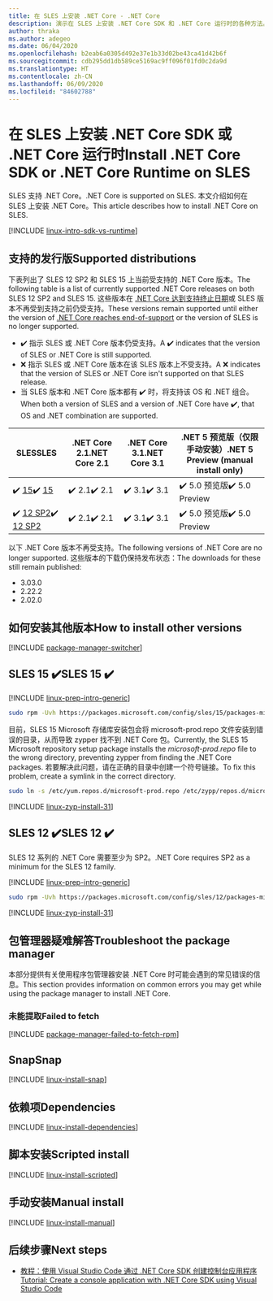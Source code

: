 ```yaml
---
title: 在 SLES 上安装 .NET Core - .NET Core
description: 演示在 SLES 上安装 .NET Core SDK 和 .NET Core 运行时的各种方法。
author: thraka
ms.author: adegeo
ms.date: 06/04/2020
ms.openlocfilehash: b2eab6a0305d492e37e1b33d02be43ca41d42b6f
ms.sourcegitcommit: cdb295dd1db589ce5169ac9ff096f01fd0c2da9d
ms.translationtype: HT
ms.contentlocale: zh-CN
ms.lasthandoff: 06/09/2020
ms.locfileid: "84602788"
---
```

# <a name="install-net-core-sdk-or-net-core-runtime-on-sles"></a><span data-ttu-id="6db41-103">在 SLES 上安装 .NET Core SDK 或 .NET Core 运行时</span><span class="sxs-lookup"><span data-stu-id="6db41-103">Install .NET Core SDK or .NET Core Runtime on SLES</span></span>

<span data-ttu-id="6db41-104">SLES 支持 .NET Core。</span><span class="sxs-lookup"><span data-stu-id="6db41-104">.NET Core is supported on SLES.</span></span> <span data-ttu-id="6db41-105">本文介绍如何在 SLES 上安装 .NET Core。</span><span class="sxs-lookup"><span data-stu-id="6db41-105">This article describes how to install .NET Core on SLES.</span></span>

[!INCLUDE [linux-intro-sdk-vs-runtime](includes/linux-intro-sdk-vs-runtime.md)]

## <a name="supported-distributions"></a><span data-ttu-id="6db41-106">支持的发行版</span><span class="sxs-lookup"><span data-stu-id="6db41-106">Supported distributions</span></span>

<span data-ttu-id="6db41-107">下表列出了 SLES 12 SP2 和 SLES 15 上当前受支持的 .NET Core 版本。</span><span class="sxs-lookup"><span data-stu-id="6db41-107">The following table is a list of currently supported .NET Core releases on both SLES 12 SP2 and SLES 15.</span></span> <span data-ttu-id="6db41-108">这些版本在 [.NET Core 达到支持终止日期](https://dotnet.microsoft.com/platform/support/policy/dotnet-core)或 SLES 版本不再受到支持之前仍受支持。</span><span class="sxs-lookup"><span data-stu-id="6db41-108">These versions remain supported until either the version of [.NET Core reaches end-of-support](https://dotnet.microsoft.com/platform/support/policy/dotnet-core) or the version of SLES is no longer supported.</span></span>

- <span data-ttu-id="6db41-109">✔️ 指示 SLES 或 .NET Core 版本仍受支持。</span><span class="sxs-lookup"><span data-stu-id="6db41-109">A ✔️ indicates that the version of SLES or .NET Core is still supported.</span></span>
- <span data-ttu-id="6db41-110">❌ 指示 SLES 或 .NET Core 版本在该 SLES 版本上不受支持。</span><span class="sxs-lookup"><span data-stu-id="6db41-110">A ❌ indicates that the version of SLES or .NET Core isn't supported on that SLES release.</span></span>
- <span data-ttu-id="6db41-111">当 SLES 版本和 .NET Core 版本都有 ✔️ 时，将支持该 OS 和 .NET 组合。</span><span class="sxs-lookup"><span data-stu-id="6db41-111">When both a version of SLES and a version of .NET Core have ✔️, that OS and .NET combination are supported.</span></span>

| <span data-ttu-id="6db41-112">SLES</span><span class="sxs-lookup"><span data-stu-id="6db41-112">SLES</span></span>                   | <span data-ttu-id="6db41-113">.NET Core 2.1</span><span class="sxs-lookup"><span data-stu-id="6db41-113">.NET Core 2.1</span></span> | <span data-ttu-id="6db41-114">.NET Core 3.1</span><span class="sxs-lookup"><span data-stu-id="6db41-114">.NET Core 3.1</span></span> | <span data-ttu-id="6db41-115">.NET 5 预览版（仅限手动安装）</span><span class="sxs-lookup"><span data-stu-id="6db41-115">.NET 5 Preview (manual install only)</span></span> |
|------------------------|---------------|---------------|----------------|
| <span data-ttu-id="6db41-116">✔️ [15](#sles-15-)</span><span class="sxs-lookup"><span data-stu-id="6db41-116">✔️ [15](#sles-15-)</span></span>     | <span data-ttu-id="6db41-117">✔️ 2.1</span><span class="sxs-lookup"><span data-stu-id="6db41-117">✔️ 2.1</span></span>        | <span data-ttu-id="6db41-118">✔️ 3.1</span><span class="sxs-lookup"><span data-stu-id="6db41-118">✔️ 3.1</span></span>        | <span data-ttu-id="6db41-119">✔️ 5.0 预览版</span><span class="sxs-lookup"><span data-stu-id="6db41-119">✔️ 5.0 Preview</span></span> |
| <span data-ttu-id="6db41-120">✔️ [12 SP2](#sles-12-)</span><span class="sxs-lookup"><span data-stu-id="6db41-120">✔️ [12 SP2](#sles-12-)</span></span> | <span data-ttu-id="6db41-121">✔️ 2.1</span><span class="sxs-lookup"><span data-stu-id="6db41-121">✔️ 2.1</span></span>        | <span data-ttu-id="6db41-122">✔️ 3.1</span><span class="sxs-lookup"><span data-stu-id="6db41-122">✔️ 3.1</span></span>        | <span data-ttu-id="6db41-123">✔️ 5.0 预览版</span><span class="sxs-lookup"><span data-stu-id="6db41-123">✔️ 5.0 Preview</span></span> |

<span data-ttu-id="6db41-124">以下 .NET Core 版本不再受支持。</span><span class="sxs-lookup"><span data-stu-id="6db41-124">The following versions of .NET Core are no longer supported.</span></span> <span data-ttu-id="6db41-125">这些版本的下载仍保持发布状态：</span><span class="sxs-lookup"><span data-stu-id="6db41-125">The downloads for these still remain published:</span></span>

- <span data-ttu-id="6db41-126">3.0</span><span class="sxs-lookup"><span data-stu-id="6db41-126">3.0</span></span>
- <span data-ttu-id="6db41-127">2.2</span><span class="sxs-lookup"><span data-stu-id="6db41-127">2.2</span></span>
- <span data-ttu-id="6db41-128">2.0</span><span class="sxs-lookup"><span data-stu-id="6db41-128">2.0</span></span>

## <a name="how-to-install-other-versions"></a><span data-ttu-id="6db41-129">如何安装其他版本</span><span class="sxs-lookup"><span data-stu-id="6db41-129">How to install other versions</span></span>

[!INCLUDE [package-manager-switcher](./includes/package-manager-heading-hack-pkgname.md)]

## <a name="sles-15-"></a><span data-ttu-id="6db41-130">SLES 15 ✔️</span><span class="sxs-lookup"><span data-stu-id="6db41-130">SLES 15 ✔️</span></span>

[!INCLUDE [linux-prep-intro-generic](includes/linux-prep-intro-generic.md)]

```bash
sudo rpm -Uvh https://packages.microsoft.com/config/sles/15/packages-microsoft-prod.rpm
```

<span data-ttu-id="6db41-131">目前，SLES 15 Microsoft 存储库安装包会将 microsoft-prod.repo 文件安装到错误的目录，从而导致 zypper 找不到 .NET Core 包。</span><span class="sxs-lookup"><span data-stu-id="6db41-131">Currently, the SLES 15 Microsoft repository setup package installs the *microsoft-prod.repo* file to the wrong directory, preventing zypper from finding the .NET Core packages.</span></span> <span data-ttu-id="6db41-132">若要解决此问题，请在正确的目录中创建一个符号链接。</span><span class="sxs-lookup"><span data-stu-id="6db41-132">To fix this problem, create a symlink in the correct directory.</span></span>

```bash
sudo ln -s /etc/yum.repos.d/microsoft-prod.repo /etc/zypp/repos.d/microsoft-prod.repo
```

[!INCLUDE [linux-zyp-install-31](includes/linux-install-31-zyp.md)]

## <a name="sles-12-"></a><span data-ttu-id="6db41-133">SLES 12 ✔️</span><span class="sxs-lookup"><span data-stu-id="6db41-133">SLES 12 ✔️</span></span>

<span data-ttu-id="6db41-134">SLES 12 系列的 .NET Core 需要至少为 SP2。</span><span class="sxs-lookup"><span data-stu-id="6db41-134">.NET Core requires SP2 as a minimum for the SLES 12 family.</span></span>

[!INCLUDE [linux-prep-intro-generic](includes/linux-prep-intro-generic.md)]

```bash
sudo rpm -Uvh https://packages.microsoft.com/config/sles/12/packages-microsoft-prod.rpm
```

[!INCLUDE [linux-zyp-install-31](includes/linux-install-31-zyp.md)]

## <a name="troubleshoot-the-package-manager"></a><span data-ttu-id="6db41-135">包管理器疑难解答</span><span class="sxs-lookup"><span data-stu-id="6db41-135">Troubleshoot the package manager</span></span>

<span data-ttu-id="6db41-136">本部分提供有关使用程序包管理器安装 .NET Core 时可能会遇到的常见错误的信息。</span><span class="sxs-lookup"><span data-stu-id="6db41-136">This section provides information on common errors you may get while using the package manager to install .NET Core.</span></span>

### <a name="failed-to-fetch"></a><span data-ttu-id="6db41-137">未能提取</span><span class="sxs-lookup"><span data-stu-id="6db41-137">Failed to fetch</span></span>

[!INCLUDE [package-manager-failed-to-fetch-rpm](includes/package-manager-failed-to-fetch-rpm.md)]

## <a name="snap"></a><span data-ttu-id="6db41-138">Snap</span><span class="sxs-lookup"><span data-stu-id="6db41-138">Snap</span></span>

[!INCLUDE [linux-install-snap](includes/linux-install-snap.md)]

## <a name="dependencies"></a><span data-ttu-id="6db41-139">依赖项</span><span class="sxs-lookup"><span data-stu-id="6db41-139">Dependencies</span></span>

[!INCLUDE [linux-install-dependencies](includes/linux-install-dependencies.md)]

## <a name="scripted-install"></a><span data-ttu-id="6db41-140">脚本安装</span><span class="sxs-lookup"><span data-stu-id="6db41-140">Scripted install</span></span>

[!INCLUDE [linux-install-scripted](includes/linux-install-scripted.md)]

## <a name="manual-install"></a><span data-ttu-id="6db41-141">手动安装</span><span class="sxs-lookup"><span data-stu-id="6db41-141">Manual install</span></span>

[!INCLUDE [linux-install-manual](includes/linux-install-manual.md)]

## <a name="next-steps"></a><span data-ttu-id="6db41-142">后续步骤</span><span class="sxs-lookup"><span data-stu-id="6db41-142">Next steps</span></span>

- [<span data-ttu-id="6db41-143">教程：使用 Visual Studio Code 通过 .NET Core SDK 创建控制台应用程序</span><span class="sxs-lookup"><span data-stu-id="6db41-143">Tutorial: Create a console application with .NET Core SDK using Visual Studio Code</span></span>](../tutorials/with-visual-studio-code.md)
